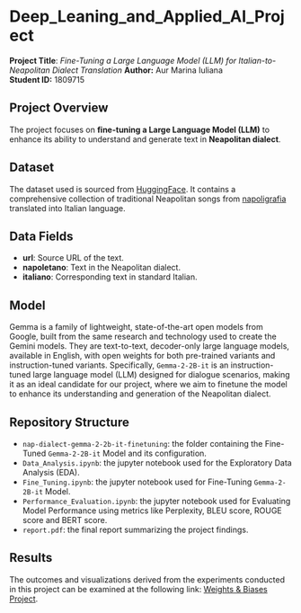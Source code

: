 # Deep_Leaning_and_Applied_AI_Project

**Project Title**: *Fine-Tuning a Large Language Model (LLM) for Italian-to-Neapolitan Dialect Translation*
**Author:** Aur Marina Iuliana  
**Student ID:** 1809715  

## Project Overview
The project focuses on **fine-tuning a Large Language Model (LLM)** to enhance its ability to understand and generate text in **Neapolitan dialect**.

## Dataset
The dataset used is sourced from [HuggingFace](https://huggingface.co/datasets/efederici/mt_nap_it). It contains a comprehensive collection of traditional Neapolitan songs from [napoligrafia](https://www.napoligrafia.it/) translated into Italian language.

## Data Fields
- **url**: Source URL of the text.
- **napoletano**: Text in the Neapolitan dialect.
- **italiano**: Corresponding text in standard Italian.
  
## Model
Gemma is a family of lightweight, state-of-the-art open models from Google, built from the same research and technology used to create the Gemini models. They are text-to-text, decoder-only large language models, available in English, with open weights for both pre-trained variants and instruction-tuned variants. Specifically, `Gemma-2-2B-it` is an instruction-tuned large language model (LLM) designed for dialogue scenarios, making it as an ideal candidate for our project, where we aim to finetune the model to enhance its understanding and generation of the Neapolitan dialect.

## Repository Structure
 - `nap-dialect-gemma-2-2b-it-finetuning`: the folder containing the Fine-Tuned `Gemma-2-2B-it` Model and its configuration.
 - `Data_Analysis.ipynb`: the jupyter notebook used for the Exploratory Data Analysis (EDA).
 - `Fine_Tuning.ipynb`: the jupyter notebook used for Fine-Tuning `Gemma-2-2B-it` Model.
 - `Performance_Evaluation.ipynb`: the jupyter notebook used for Evaluating Model Performance using metrics like Perplexity, BLEU score, ROUGE score and BERT score.
 - `report.pdf`: the final report summarizing the project findings.

## Results
The outcomes and visualizations derived from the experiments conducted in this project can be examined at the following link: [Weights & Biases Project](https://wandb.ai/marinaaur-sapienza/nap-dialect-finetuning?nw=nwusermarinaaur).
